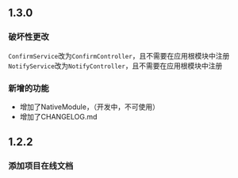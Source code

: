 ## 1.3.0

### 破坏性更改
`ConfirmService`改为`ConfirmController`，且不需要在应用根模块中注册   
`NotifyService`改为`NotifyController`，且不需要在应用根模块中注册

### 新增的功能

+ 增加了NativeModule，（开发中，不可使用）
+ 增加了CHANGELOG.md

## 1.2.2

### 添加项目在线文档